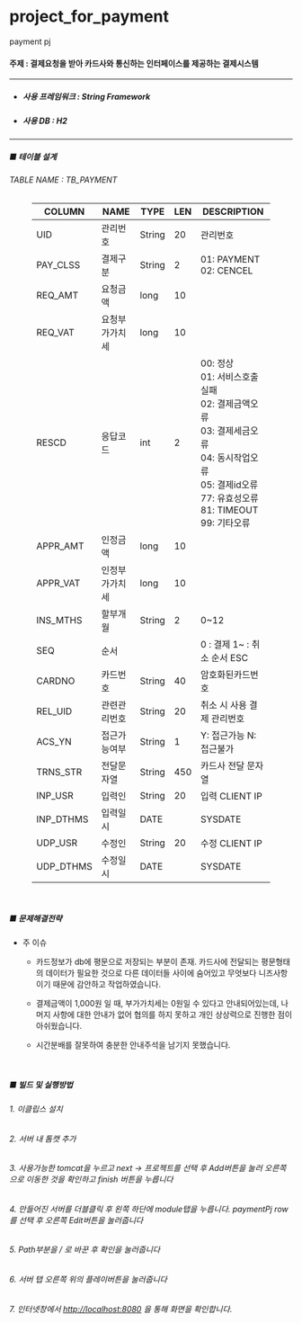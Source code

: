 # project_for_payment
payment pj 

<h4 >주제 : 결제요청을 받아 카드사와 통신하는  인터페이스를 제공하는 결제시스템</h4>
<hr />
<ul>
<li><h5 >사용 프레임워크 : String Framework</h5>
</li>
<li><h5 >사용 DB : H2</h5>
</li>

</ul>
<hr />
<h5 >■ 테이블 설계</h5>
<h6 >TABLE NAME : TB_PAYMENT</h6>
<figure><table>
<thead>
<tr><th>COLUMN</th><th>NAME</th><th>TYPE</th><th>LEN</th><th>DESCRIPTION</th></tr></thead>
<tbody><tr><td>UID</td><td>관리번호</td><td>String</td><td>20</td><td>관리번호</td></tr><tr><td>PAY_CLSS</td><td>결제구분</td><td>String</td><td>2</td><td>01:  PAYMENT     02: CENCEL   </td></tr><tr><td>REQ_AMT</td><td>요청금액</td><td>long</td><td>10</td><td>&nbsp;</td></tr><tr><td>REQ_VAT</td><td>요청부가가치세</td><td>long</td><td>10</td><td>&nbsp;</td></tr><tr><td>RESCD</td><td>응답코드</td><td>int</td><td>2</td><td>00: 정상<br>01: 서비스호출실패<br>02: 결제금액오류<br>03: 결제세금오류<br>04: 동시작업오류<br>05: 결제id오류<br>77: 유효성오류<br>81: TIMEOUT<br>99: 기타오류</td></tr><tr><td>APPR_AMT</td><td>인정금액</td><td>long</td><td>10</td><td>&nbsp;</td></tr><tr><td>APPR_VAT</td><td>인정부가가치세</td><td>long</td><td>10</td><td>&nbsp;</td></tr><tr><td>INS_MTHS</td><td>할부개월</td><td>String</td><td>2</td><td>0~12</td></tr><tr><td>SEQ</td><td>순서</td><td>&nbsp;</td><td>&nbsp;</td><td>0  : 결제      1~ : 취소 순서 ESC</td></tr><tr><td>CARDNO</td><td>카드번호</td><td>String</td><td>40</td><td>암호화된카드번호</td></tr><tr><td>REL_UID</td><td>관련관리번호</td><td>String</td><td>20</td><td>취소  시 사용      결제 관리번호</td></tr><tr><td>ACS_YN</td><td>접근가능여부</td><td>String</td><td>1</td><td>Y:  접근가능      N: 접근불가</td></tr><tr><td>TRNS_STR</td><td>전달문자열</td><td>String</td><td>450</td><td>카드사 전달 문자열</td></tr><tr><td>INP_USR</td><td>입력인</td><td>String</td><td>20</td><td>입력  CLIENT IP</td></tr><tr><td>INP_DTHMS</td><td>입력일시</td><td>DATE</td><td>&nbsp;</td><td>SYSDATE</td></tr><tr><td>UDP_USR</td><td>수정인</td><td>String</td><td>20</td><td>수정  CLIENT IP</td></tr><tr><td>UDP_DTHMS</td><td>수정일시</td><td>DATE</td><td>&nbsp;</td><td>SYSDATE</td></tr></tbody>
</table></figure>
<p>&nbsp;</p>
<h5 >■ 문제해결전략 </h5>
<ul>
<li><p>주 이슈 </p>
<ul>
<li><p>카드정보가 db에 평문으로 저장되는 부분이 존재.  카드사에 전달되는 평문형태의 데이터가 필요한 것으로 다른 데이터들 사이에 숨어있고 무엇보다 니즈사항이기 때문에 감안하고 작업하였습니다.</p>
</li>
<li><p>결제금액이 1,000원 일 때, 부가가치세는 0원일 수 있다고 안내되어있는데, 나머지 사항에 대한 안내가 없어 협의를 하지 못하고 개인 상상력으로 진행한 점이 아쉬웠습니다.</p>
</li>
<li><p>시간분배를 잘못하여 충분한 안내주석을 남기지 못했습니다. </p>
<p>&nbsp;</p>
</li>

</ul>
</li>

</ul>
<h5 >■ 빌드 및 실행방법</h5>
<h6 >1. 이클립스 설치 </h6>
<h6 >2. 서버 내 톰캣 추가</h6>
<h6 >3. 사용가능한 tomcat을 누르고 next -&gt; 프로젝트를 선택 후 Add버튼을 눌러 오른쪽으로 이동한 것을 확인하고 finish 버튼을 누릅니다</h6>
<h6 >4. 만들어진 서버를 더블클릭 후 왼쪽 하단에 module탭을 누릅니다. paymentPj row를 선택 후 오른쪽 Edit버튼을 눌러줍니다 </h6>
<h6 >5. Path부분을 / 로 바꾼 후 확인을 눌러줍니다</h6>
<h6 >6. 서버 탭 오른쪽 위의 플레이버튼을 눌러줍니다</h6>
<h6 >7. 인터넷창에서 <a href='http://localhost:8080' target='_blank' class='url'>http://localhost:8080</a> 을 통해 화면을 확인합니다. </h6>
